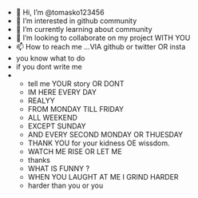 - 👋 Hi, I’m @tomasko123456
- 👀 I’m interested in github community 
- 🌱 I’m currently learning about community
- 💞️ I’m looking to collaborate on my project WITH YOU 
- 📫 How to reach me ...VIA github or twitter OR insta
- you know what to do
- if you dont write me
- - tell me YOUR story OR DONT
  - IM HERE EVERY DAY
  - REALYY
  - FROM MONDAY TILL FRIDAY
  - ALL WEEKEND
  - EXCEPT SUNDAY
  - AND EVERY SECOND MONDAY OR THUESDAY
  - THANK YOU for your kidness OE wissdom.
  - WATCH ME RISE OR LET ME
  - thanks
  - WHAT IS FUNNY ?
  - WHEN YOU LAUGHT AT ME I GRIND HARDER
  - harder than you or you 


<!---
tomasko123456/tomasko123456 is a ✨ special ✨ repository because its `README.md` (this file) appears on your GitHub profile.

